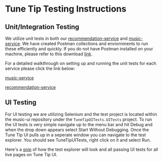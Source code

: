 # Tune Tip Testing Instructions

## Unit/Integration Testing

We utilize unit tests in both our [recommendation-service](https://github.com/Group6CapstoneGroup/recommendation-service) and [music-service](https://github.com/Group6CapstoneGroup/music-service). We have created Postman collections and enviornments to run these efficiently and quickly. If you do not have Postman installed on your machine, please refer to this download [link]( https://www.postman.com/downloads/).

For a detailed walkthrough on setting up and running the unit tests for each service please click the link below:

[music-service]( https://www.youtube.com/watch?v=ASnsFLm2Q2k)

[recommendation-service](https://youtu.be/u-9IeHCHqwY)

## UI Testing

For UI testing we are utilizing Selenium and the test project is located within the music-ui repository under the `TuneTipUITests.UITests` project. To run the UI tests is very simple navigate up to the menu bar and hit Debug and when the drop down appears select Start Without Debugging. Once the Tune Tip UI pulls up in a seperate window you can navigate to the test explorer. You should see TuneTipUITests, right click on it and select Run.

Here's a [snip](test-explorer-tests-snip.PNG) of how the test explorer will look and all passing UI tests for all live pages on Tune Tip UI.
